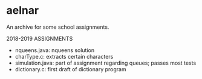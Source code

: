 # aelnar
An archive for some school assignments.

2018-2019 ASSIGNMENTS
- nqueens.java: nqueens solution
- charType.c: extracts certain characters
- simulation.java: part of assignment regarding queues; passes most tests
- dictionary.c: first draft of dictionary program
